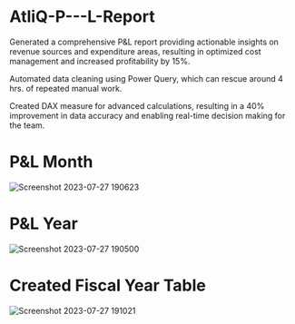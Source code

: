 # AtliQ-P---L-Report


Generated a comprehensive P&L report providing actionable insights on revenue sources and expenditure areas, resulting in optimized cost management and increased profitability by 15%.

Automated data cleaning using Power Query, which can rescue around 4 hrs. of repeated manual work.

Created DAX measure for advanced calculations, resulting in a 40% improvement in data accuracy and enabling real-time decision making for the team.

# P&L Month

![Screenshot 2023-07-27 190623](https://github.com/Zeeshandataanalyst/AtliQ-P---L-Report/assets/134337532/03736dda-baaf-482b-94fe-7ed1574a5a45)

# P&L Year

![Screenshot 2023-07-27 190500](https://github.com/Zeeshandataanalyst/AtliQ-P---L-Report/assets/134337532/2173dedc-f184-427c-860d-7a08300fe55c)


# Created Fiscal Year Table

![Screenshot 2023-07-27 191021](https://github.com/Zeeshandataanalyst/AtliQ-P---L-Report/assets/134337532/a66db112-b146-4f35-bc80-5c9329e0f76d)


